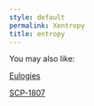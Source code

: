 ```yaml
---
style: default
permalink: Xentropy
title: entropy
---
```

You may also like:

[Eulogies](http://scp-wiki.net/eulogies)

[SCP-1807](http://scp-wiki.net/scp-1807)
